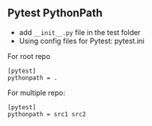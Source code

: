 ## Pytest PythonPath

- add ``__init__.py`` file in the test folder
- Using config files for Pytest: pytest.ini

For root repo
```
[pytest]
pythonpath = .
```
For multiple repo:
```
[pytest]
pythonpath = src1 src2
```
